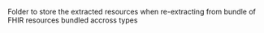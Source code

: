 Folder to store the extracted resources when re-extracting from bundle of FHIR resources bundled accross types